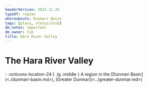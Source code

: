 ```yaml
---
headerVersion: 2023.11.25
typeOf: region
whereabouts: Dunmari Basin
tags: [place, status/stub]
dm_notes: important
dm_owner: tim
title: Hara River Valley
---
```

# The Hara River Valley
<div class="grid cards ext-narrow-margin ext-one-column" markdown>
-    :octicons-location-24:{ .lg .middle } A region in the [Dunmari Basin](<./dunmari-basin.md>), [Greater Dunmar](<../greater-dunmar.md>)  
</div>

